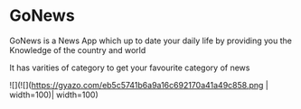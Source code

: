 # GoNews
GoNews is a News App which up to date your daily life by providing you the Knowledge of the country and world

It has varities of category to get your favourite category of news


![](![](https://gyazo.com/eb5c5741b6a9a16c692170a41a49c858.png | width=100)| width=100)
